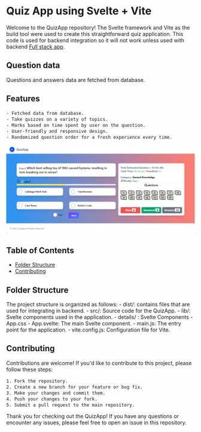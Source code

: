 # Quiz App using Svelte + Vite

Welcome to the QuizApp repository! The Svelte framework and Vite as the build tool were used to create this straightforward quiz application. This code is used for backend integration so it will not work unless used with backend [Full stack app](https://github.com/shardz9090/Full-Stack-Quizapp).

## Question data

Questions and answers data are fetched from database.

## Features

    - Fetched data from database.
    - Take quizzes on a variety of topics.
    - Marks based on time spent by user on the question.
    - User-friendly and responsive design.
    - Randomized question order for a fresh experience every time.

![QuizApp Screenshot](./screenshotquiz.png)

## Table of Contents

- [Folder Structure](#folder-structure)
- [Contributing](#contributing)

## Folder Structure

The project structure is organized as follows: - dist/: contains files that are used for integrating in backend. - src/: Source code for the QuizApp. - lib/: Svelte components used in the application. - details/ : Svelte Components - App.css - App.svelte: The main Svelte component. - main.js: The entry point for the application. - vite.config.js: Configuration file for Vite.

## Contributing

Contributions are welcome! If you'd like to contribute to this project, please follow these steps:

    1. Fork the repository.
    2. Create a new branch for your feature or bug fix.
    3. Make your changes and commit them.
    4. Push your changes to your fork.
    5. Submit a pull request to the main repository.

Thank you for checking out the QuizApp! If you have any questions or encounter any issues, please feel free to open an issue in this repository.
